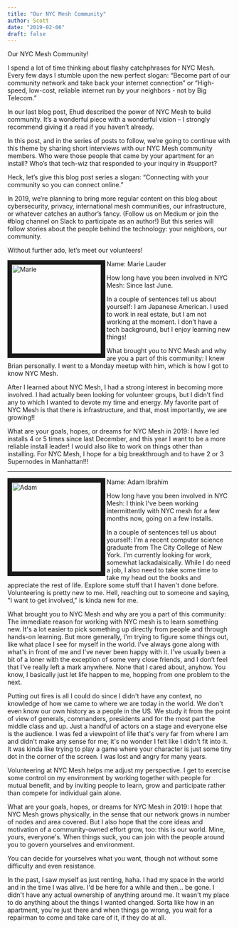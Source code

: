 ```yaml
---
title: "Our NYC Mesh Community"
author: Scott
date: "2019-02-06"
draft: false
---
```


Our NYC Mesh Community!  

I spend a lot of time thinking about flashy catchphrases for NYC Mesh. Every few days I stumble upon the new perfect slogan: “Become part of our community network and take back your internet connection” or “High-speed, low-cost, reliable internet run by your neighbors - not by Big Telecom.”
 
In our last blog post, Ehud described the power of NYC Mesh to build community. It’s a wonderful piece with a wonderful vision – I strongly recommend giving it a read if you haven’t already.
 
In this post, and in the series of posts to follow, we’re going to continue with this theme by sharing short interviews with our NYC Mesh community members. Who were those people that came by your apartment for an install? Who’s that tech-wiz that responded to your inquiry in #support?
 
Heck, let’s give this blog post series a slogan: “Connecting with your community so you can connect online.”
 
In 2019, we’re planning to bring more regular content on this blog about cybersecurity, privacy, international mesh communities, our infrastructure, or whatever catches an author’s fancy. (Follow us on Medium or join the #blog channel on Slack to participate as an author!) But this series will follow stories about the people behind the technology: your neighbors, our community.
 
Without further ado, let’s meet our volunteers!
 

<img align="left" src="/img/blog/Marie.jpg" alt="Marie" width="200" border="10"> Name:  Marie Lauder

How long have you been involved in NYC Mesh:
Since last June.

In a couple of sentences tell us about yourself:
I am Japanese American. I used to work in real estate, but I am not working at the moment. I don’t have a tech background, but I enjoy learning new things!

What brought you to NYC Mesh and why are you a part of this community:
I knew Brian personally. I went to a Monday meetup with him, which is how I got to know NYC Mesh.

After I learned about NYC Mesh, I had a strong interest in becoming more involved. I had actually been looking for volunteer groups, but I didn’t find any to which I wanted to devote my time and energy. My favorite part of NYC Mesh is that there is infrastructure, and that, most importantly, we are growing!!

What are your goals, hopes, or dreams for NYC Mesh in 2019:
I have led installs 4 or 5 times since last December, and this year I want to be a more reliable install leader! I would also like to work on things other than installing. For NYC Mesh, I hope for a big breakthrough and to have 2 or 3 Supernodes in Manhattan!!!
______________________


<img align="left" src="/img/blog/Adam.jpg" alt="Adam" width="200" border="10">Name: Adam Ibrahim

How long have you been involved in NYC Mesh:
I think I've been working intermittently with NYC mesh for a few months now, going on a few installs.

In a couple of sentences tell us about yourself:
I'm a recent computer science graduate from The City College of New York. I'm currently looking for work, somewhat lackadaisically. While I do need a job, I also need to take some time to take my head out the books and appreciate the rest of life. Explore some stuff that I haven't done before. Volunteering is pretty new to me. Hell, reaching out to someone and saying, "I want to get involved," is kinda new for me.

What brought you to NYC Mesh and why are you a part of this community:
The immediate reason for working with NYC mesh is to learn something new. It's a lot easier to pick something up directly from people and through hands-on learning. But more generally, I'm trying to figure some things out, like what place I see for myself in the world. I've always gone along with what's in front of me and I've never been happy with it. I've usually been a bit of a loner with the exception of some very close friends, and I don’t feel that I’ve really left a mark anywhere. None that I cared about, anyhow. You know, I basically just let life happen to me, hopping from one problem to the next.

Putting out fires is all I could do since I didn't have any context, no knowledge of how we came to where we are today in the world. We don't even know our own history as a people in the US. We study it from the point of view of generals, commanders, presidents and for the most part the middle class and up. Just a handful of actors on a stage and everyone else is the audience. I was fed a viewpoint of life that's very far from where I am and didn't make any sense for me; it's no wonder I felt like I didn't fit into it. It was kinda like trying to play a game where your character is just some tiny dot in the corner of the screen. I was lost and angry for many years.

Volunteering at NYC Mesh helps me adjust my perspective. I get to exercise some control on my environment by working together with people for mutual benefit, and by inviting people to learn, grow and participate rather than compete for individual gain alone.

What are your goals, hopes, or dreams for NYC Mesh in 2019:
I hope that NYC Mesh grows physically, in the sense that our network grows in number of nodes and area covered. But I also hope that the core ideas and motivation of a community-owned effort grow, too: this is our world. Mine, yours, everyone's. When things suck, you can join with the people around you to govern yourselves and environment.

You can decide for yourselves what you want, though not without some difficulty and even resistance.

In the past, I saw myself as just renting, haha. I had my space in the world and in the time I was alive. I'd be here for a while and then... be gone. I didn't have any actual ownership of anything around me. It wasn't my place to do anything about the things I wanted changed. Sorta like how in an apartment, you're just there and when things go wrong, you wait for a repairman to come and take care of it, if they do at all.
